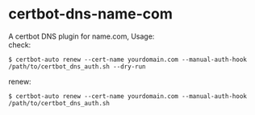 # certbot-dns-name-com
A certbot DNS plugin for name.com, Usage:    
check:  

    $ certbot-auto renew --cert-name yourdomain.com --manual-auth-hook /path/to/certbot_dns_auth.sh --dry-run

renew:  

    $ certbot-auto renew --cert-name yourdomain.com --manual-auth-hook /path/to/certbot_dns_auth.sh

